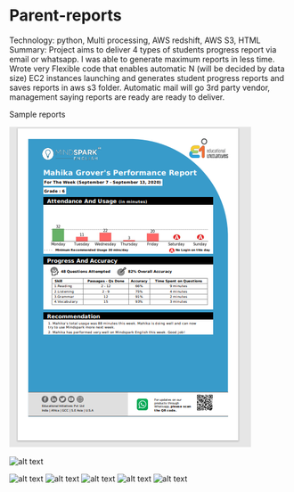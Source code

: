 # Parent-reports
Technology: python, Multi processing, AWS redshift, AWS S3, HTML     Summary: Project aims to deliver 4 types of students progress report via email or whatsapp.  I was able to generate maximum reports in less time. Wrote very Flexible code that enables automatic N (will be decided by data size) EC2 instances launching and generates student progress reports and saves reports in aws s3 folder.  Automatic mail will go 3rd party vendor, management saying reports are ready are ready to deliver.

Sample reports

![alt text](https://github.com/vyaswanth965/Parent-reports/blob/main/Parent_reports_process/reports/Screenshot_287.png)

![alt text](https://github.com/vyaswanth965/Parent-reports/Parent_reports_process/reports/Screenshot_288.png)

![alt text](https://github.com/vyaswanth965/Parent-reports/Parent_reports_process/reports/Screenshot_289.png)
![alt text](https://github.com/vyaswanth965/Parent-reports/Parent_reports_process/reports/Screenshot_290.png)
![alt text](https://github.com/vyaswanth965/Parent-reports/Parent_reports_process/reports/Screenshot_291.png)
![alt text](https://github.com/vyaswanth965/Parent-reports/Parent_reports_process/reports/Screenshot_292.png)
![alt text](https://github.com/vyaswanth965/Parent-reports/Parent_reports_process/reports/Screenshot_293.png)


